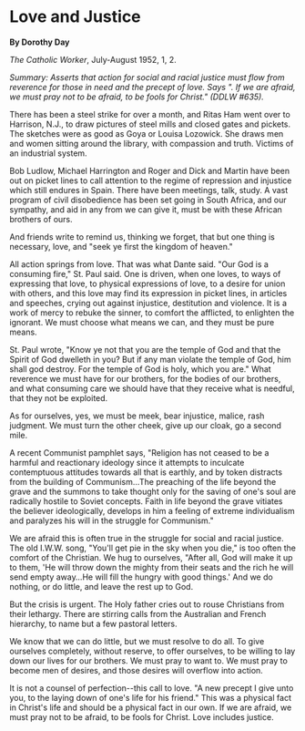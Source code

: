 Love and Justice
================

**By Dorothy Day**

*The Catholic Worker*, July-August 1952, 1, 2.

*Summary: Asserts that action for social and racial justice must flow
from reverence for those in need and the precept of love. Says ". If we
are afraid, we must pray not to be afraid, to be fools for Christ."
(DDLW \#635).*

There has been a steel strike for over a month, and Ritas Ham went over
to Harrison, N.J., to draw pictures of steel mills and closed gates and
pickets. The sketches were as good as Goya or Louisa Lozowick. She draws
men and women sitting around the library, with compassion and truth.
Victims of an industrial system.

Bob Ludlow, Michael Harrington and Roger and Dick and Martin have been
out on picket lines to call attention to the regime of repression and
injustice which still endures in Spain. There have been meetings, talk,
study. A vast program of civil disobedience has been set going in South
Africa, and our sympathy, and aid in any from we can give it, must be
with these African brothers of ours.

And friends write to remind us, thinking we forget, that but one thing
is necessary, love, and "seek ye first the kingdom of heaven."

All action springs from love. That was what Dante said. "Our God is a
consuming fire," St. Paul said. One is driven, when one loves, to ways
of expressing that love, to physical expressions of love, to a desire
for union with others, and this love may find its expression in picket
lines, in articles and speeches, crying out against injustice,
destitution and violence. It is a work of mercy to rebuke the sinner, to
comfort the afflicted, to enlighten the ignorant. We must choose what
means we can, and they must be pure means.

St. Paul wrote, "Know ye not that you are the temple of God and that the
Spirit of God dwelleth in you? But if any man violate the temple of God,
him shall god destroy. For the temple of God is holy, which you are."
What reverence we must have for our brothers, for the bodies of our
brothers, and what consuming care we should have that they receive what
is needful, that they not be exploited.

As for ourselves, yes, we must be meek, bear injustice, malice, rash
judgment. We must turn the other cheek, give up our cloak, go a second
mile.

A recent Communist pamphlet says, "Religion has not ceased to be a
harmful and reactionary ideology since it attempts to inculcate
contemptuous attitudes towards all that is earthly, and by token
distracts from the building of Communism…The preaching of the life
beyond the grave and the summons to take thought only for the saving of
one's soul are radically hostile to Soviet concepts. Faith in life
beyond the grave vitiates the believer ideologically, develops in him a
feeling of extreme individualism and paralyzes his will in the struggle
for Communism."

We are afraid this is often true in the struggle for social and racial
justice. The old I.W.W. song, "You'll get pie in the sky when you die,"
is too often the comfort of the Christian. We hug to ourselves, "After
all, God will make it up to them, 'He will throw down the mighty from
their seats and the rich he will send empty away…He will fill the hungry
with good things.' And we do nothing, or do little, and leave the rest
up to God.

But the crisis is urgent. The Holy father cries out to rouse Christians
from their lethargy. There are stirring calls from the Australian and
French hierarchy, to name but a few pastoral letters.

We know that we can do little, but we must resolve to do all. To give
ourselves completely, without reserve, to offer ourselves, to be willing
to lay down our lives for our brothers. We must pray to want to. We must
pray to become men of desires, and those desires will overflow into
action.

It is not a counsel of perfection--this call to love. "A new precept I
give unto you, to the laying down of one's life for his friend." This
was a physical fact in Christ's life and should be a physical fact in
our own. If we are afraid, we must pray not to be afraid, to be fools
for Christ. Love includes justice.
